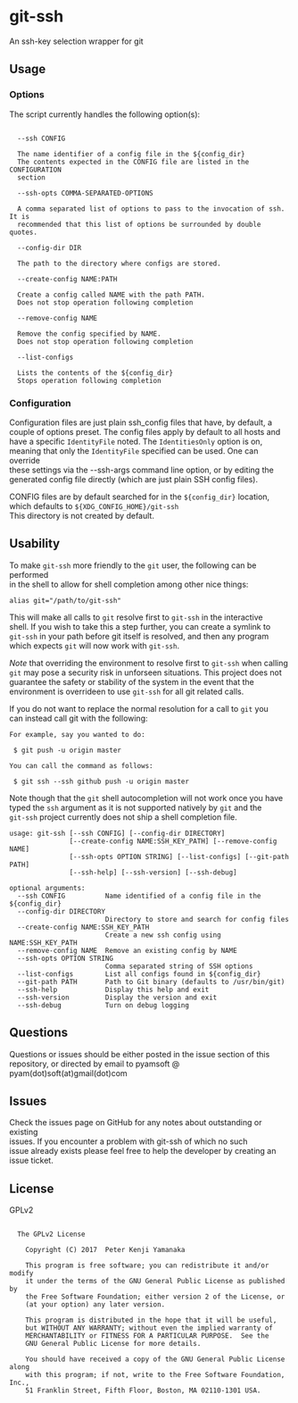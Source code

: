 # git-ssh
An ssh-key selection wrapper for git

## Usage  
### Options
The script currently handles the following option(s):  
```

  --ssh CONFIG

  The name identifier of a config file in the ${config_dir}  
  The contents expected in the CONFIG file are listed in the CONFIGURATION  
  section  

  --ssh-opts COMMA-SEPARATED-OPTIONS

  A comma separated list of options to pass to the invocation of ssh. It is  
  recommended that this list of options be surrounded by double quotes.

  --config-dir DIR

  The path to the directory where configs are stored.

  --create-config NAME:PATH

  Create a config called NAME with the path PATH.  
  Does not stop operation following completion  

  --remove-config NAME

  Remove the config specified by NAME.  
  Does not stop operation following completion  

  --list-configs

  Lists the contents of the ${config_dir}  
  Stops operation following completion  

```

### Configuration

Configuration files are just plain ssh_config files that have, by default, a  
couple of options preset. The config files apply by default to all hosts and  
have a specific `IdentityFile` noted. The `IdentitiesOnly` option is on,  
meaning that only the `IdentityFile` specified can be used. One can override  
these settings via the --ssh-args command line option, or by editing the  
generated config file directly (which are just plain SSH config files).

CONFIG files are by default searched for in the
`${config_dir}` location, which defaults to `${XDG_CONFIG_HOME}/git-ssh`  
This directory is not created by default.

## Usability

To make `git-ssh` more friendly to the `git` user, the following can be performed  
in the shell to allow for shell completion among other nice things:  
```
alias git="/path/to/git-ssh"  
```
This will make all calls to `git` resolve first to `git-ssh` in the interactive  
shell. If you wish to take this a step further, you can create a symlink to  
`git-ssh` in your path before git itself is resolved, and then any program  
which expects `git` will now work with `git-ssh`.  

*Note* that overriding the environment to resolve first to `git-ssh` when calling  
`git` may pose a security risk in unforseen situations. This project does not  
guarantee the safety or stability of the system in the event that the  
environment is overrideen to use `git-ssh` for all git related calls.

If you do not want to replace the normal resolution for a call to `git` you  
can instead call git with the following:  
```
For example, say you wanted to do:

 $ git push -u origin master

You can call the command as follows:

 $ git ssh --ssh github push -u origin master

```

Note though that the `git` shell autocompletion will not work once you have  
typed the `ssh` argument as it is not supported natively by `git` and the  
`git-ssh` project currently does not ship a shell completion file.

```
usage: git-ssh [--ssh CONFIG] [--config-dir DIRECTORY]
               [--create-config NAME:SSH_KEY_PATH] [--remove-config NAME]
               [--ssh-opts OPTION STRING] [--list-configs] [--git-path PATH]
               [--ssh-help] [--ssh-version] [--ssh-debug]

optional arguments:
  --ssh CONFIG          Name identified of a config file in the ${config_dir}
  --config-dir DIRECTORY
                        Directory to store and search for config files
  --create-config NAME:SSH_KEY_PATH
                        Create a new ssh config using NAME:SSH_KEY_PATH
  --remove-config NAME  Remove an existing config by NAME
  --ssh-opts OPTION STRING
                        Comma separated string of SSH options
  --list-configs        List all configs found in ${config_dir}
  --git-path PATH       Path to Git binary (defaults to /usr/bin/git)
  --ssh-help            Display this help and exit
  --ssh-version         Display the version and exit
  --ssh-debug           Turn on debug logging
```

## Questions

Questions or issues should be either posted in the issue section of this  
repository, or directed by email to pyamsoft @ pyam(dot)soft(at)gmail(dot)com

## Issues

Check the issues page on GitHub for any notes about outstanding or existing  
issues. If you encounter a problem with git-ssh of which no such  
issue already exists please feel free to help the developer by creating an  
issue ticket.

## License

GPLv2

```

  The GPLv2 License

    Copyright (C) 2017  Peter Kenji Yamanaka

    This program is free software; you can redistribute it and/or modify
    it under the terms of the GNU General Public License as published by
    the Free Software Foundation; either version 2 of the License, or
    (at your option) any later version.

    This program is distributed in the hope that it will be useful,
    but WITHOUT ANY WARRANTY; without even the implied warranty of
    MERCHANTABILITY or FITNESS FOR A PARTICULAR PURPOSE.  See the
    GNU General Public License for more details.

    You should have received a copy of the GNU General Public License along
    with this program; if not, write to the Free Software Foundation, Inc.,
    51 Franklin Street, Fifth Floor, Boston, MA 02110-1301 USA.

```
